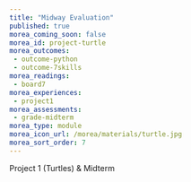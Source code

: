 ```yaml
---
title: "Midway Evaluation"
published: true
morea_coming_soon: false
morea_id: project-turtle
morea_outcomes:
 - outcome-python
 - outcome-7skills
morea_readings:
 - board7
morea_experiences:
 - project1
morea_assessments:
 - grade-midterm
morea_type: module
morea_icon_url: /morea/materials/turtle.jpg
morea_sort_order: 7
---
```


Project 1 (Turtles) & Midterm